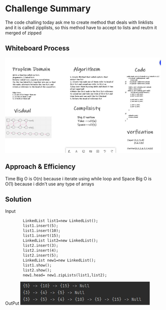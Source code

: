 # Challenge Summary
<!-- Description of the challenge -->
The code challing today ask me to create method that deals with linklists and it is called zipplists, so this method have to accept to lists and reutrn it merged of zipped

## Whiteboard Process
<!-- Embedded whiteboard image -->
![img](./img/ZipLists.jpg)

## Approach & Efficiency
<!-- What approach did you take? Why? What is the Big O space/time for this approach? -->
Time Big O is O(n) because i iterate using while loop and Space Big O is O(1) because i didn't use any type of arrays

## Solution
<!-- Show how to run your code, and examples of it in action -->
Input
```
        LinkedList list1=new LinkedList();
        list1.insert(5);
        list1.insert(10);
        list1.insert(15);
        LinkedList list2=new LinkedList();
        list2.insert(3);
        list2.insert(4);
        list2.insert(5);
        LinkedList new1=new LinkedList();
        list1.show();
        list2.show();
        new1.head= new1.zipLists(list1,list2);
```

OutPut
![inh](./img/33.jpg)
